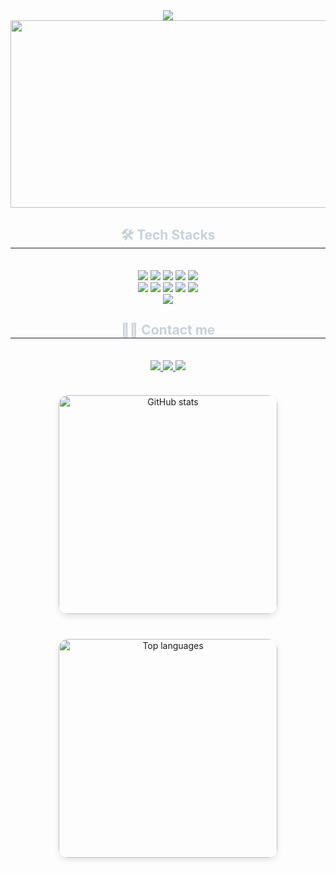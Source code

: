 <div align="center">
    <img src="https://capsule-render.vercel.app/api?type=slice&color=0:ffdbf5,100:e1f3fe&height=240&text=Hello%20Yeseo%20world❤️‍🔥&animation=scaleIn&fontColor=a6a8ce&fontSize=60" />
</div>
<a href="https://www.gitanimals.org/en_US?utm_medium=image&utm_source=Yeseo0502&utm_content=farm">
<img
  src="https://render.gitanimals.org/farms/Yeseo0502"
  width="600"
  height="300"
/>
</a>
<div align="center">
    <h2 style="border-bottom: 1px solid #21262d; color: #c9d1d9;"> 🛠️ Tech Stacks </h2> <br> 
    <div style="margin: 0 auto; text-align: center;" align= "center">
        <img src="https://img.shields.io/badge/Android-3DDC84?style=flat-square&logo=Android&logoColor=white" />
        <img src="https://img.shields.io/badge/C-A8B9CC?style=flat-square&logo=C&logoColor=white" />
        <img src="https://img.shields.io/badge/Github-181717?style=flat-square&logo=Github&logoColor=white" />
        <img src="https://img.shields.io/badge/Python-3776AB?style=flat-square&logo=Python&logoColor=white" />
        <img src="https://img.shields.io/badge/React-61DAFB?style=flat-square&logo=React&logoColor=white" />
        <br/>
        <img src="https://img.shields.io/badge/HTML5-E34F26?style=flat-square&logo=HTML5&logoColor=white" />
        <img src="https://img.shields.io/badge/Java-007396?style=flat-square&logo=Java&logoColor=white" />
        <img src="https://img.shields.io/badge/Javascript-F7DF1E?style=flat-square&logo=Javascript&logoColor=white" />
        <img src="https://img.shields.io/badge/MySQL-4479A1?style=flat-square&logo=MySQL&logoColor=white" />
        <img src="https://img.shields.io/badge/Spring Boot-6DB33F?style=flat-square&logo=Spring Boot&logoColor=white"/>
        <br/>
        <img src="https://img.shields.io/badge/CSS3-1572B6?style=flat-square&logo=CSS3&logoColor=white" />
    </div>
</div>

<div align="center">
    <h2 style="border-bottom: 1px solid #21262d; color: #c9d1d9;"> 🧑‍💻 Contact me </h2> <br> 
    <div align="center">
        <a href="https://www.instagram.com/ye_seo_0852/">
            <img src="https://img.shields.io/badge/Instagram-E4405F?style=flat-square&logo=Instagram&logoColor=white" />
        </a>
        <a href="https://velog.io/@yeseo_052/posts">
            <img src="https://img.shields.io/badge/Velog-20C997?style=flat-square&logo=Velog&logoColor=white" />
        </a>
        <a href="mailto:5252yeseo@gmail.com">
            <img src="https://img.shields.io/badge/Gmail-EA4335?style=flat-square&logo=Gmail&logoColor=white" />
        </a>
    </div>  
    <br> 
</div>

<div align="center" style="display: flex; justify-content: center; gap: 40px; flex-wrap: wrap; margin-top: 20px;">
  <img 
    src="https://github-readme-stats.vercel.app/api?username=Yeseo0502&show_icons=true&theme=calm_pink" 
    alt="GitHub stats" 
    style="width: 350px; height: auto; border-radius: 15px; box-shadow: 0 4px 10px rgba(0,0,0,0.1);" 
  />
  <img 
    src="https://github-readme-stats.vercel.app/api/top-langs/?username=Yeseo0502&layout=compact" 
    alt="Top languages" 
    style="width: 350px; height: auto; border-radius: 15px; box-shadow: 0 4px 10px rgba(0,0,0,0.1);" 
  />
</div>
